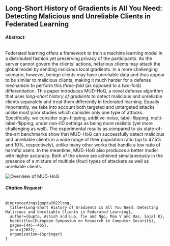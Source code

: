 ## Long-Short History of Gradients is All You Need: Detecting Malicious and Unreliable Clients in Federated Learning

###### **Abstract**:

Federated learning offers a framework to train a machine learning model in a distributed fashion yet preserving privacy of the participants. As the server cannot govern the clients’ actions, nefarious clients may attack the global model by sending malicious local gradients. In a more challenging scenario, however, benign clients may have unreliable data and thus appear to be similar to malicious clients, making it much harder for a defense mechanism to perform this *three-fold* (as opposed to a two-fold) differentiation. This paper introduces MUD-HoG, a novel defense algorithm that uses *long-short history of gradients* to detect malicious and unreliable clients separately and treat them differently in federated learning. Equally importantly, we take into account both targeted and untargeted attacks unlike most prior studies which consider only one type of attacks. Specifically, we consider sign-flipping, additive-noise, label-flipping, multi-label-flipping, under non-IID settings as being  more realistic (yet more challenging as well).
The experimental results as compared to six state-of-the-art benchmarks show that MUD-HoG can successfully detect malicious and unreliable clients in a wide range of their population ratio (up to 47.5% and 10%, respectively), unlike many other works that handle a low ratio of harmful users. In the meantime, MUD-HoG also produces a better model with higher accuracy. Both of the above are achieved simultaneously in the presence of a mixture of multiple (four) types of attackers as well as unreliable clients.

![Overview of MUD-HoG](https://user-images.githubusercontent.com/67119520/201972724-684fd362-6bc1-4fea-8bda-1ea786165094.png)

###### **Citation Request**:

```
@inproceedings{gupta2022long,
  title={Long-Short History of Gradients Is All You Need: Detecting Malicious and Unreliable Clients in Federated Learning},
  author={Gupta, Ashish and Luo, Tie and Ngo, Mao V and Das, Sajal K},
  booktitle={European Symposium on Research in Computer Security},
  pages={445--465},
  year={2022},
  organization={Springer}
}
```
